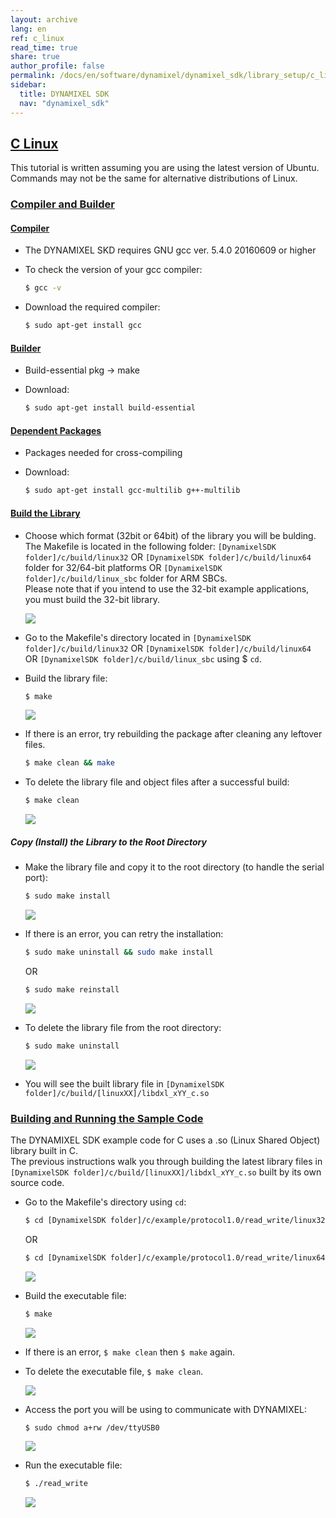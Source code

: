 ```yaml
---
layout: archive
lang: en
ref: c_linux
read_time: true
share: true
author_profile: false
permalink: /docs/en/software/dynamixel/dynamixel_sdk/library_setup/c_linux/
sidebar:
  title: DYNAMIXEL SDK
  nav: "dynamixel_sdk"
---
```


<style>body {counter-reset: h1 4 !important;}</style>
<div style="counter-reset: h2 1"></div>

<!--[dummy Header 1]>
  <h1 id="library-setup"><a href="#library-setup">Library Setup</a></h1>
<![end dummy Header 1]-->

## [C Linux](#c-linux)

This tutorial is written assuming you are using the latest version of Ubuntu. Commands may not be the same for alternative distributions of Linux.

### [Compiler and Builder](#compiler-and-builder)

#### [Compiler](#compiler)

* The DYNAMIXEL SKD requires GNU gcc ver. 5.4.0 20160609 or higher
* To check the version of your gcc compiler:  

  ``` bash
  $ gcc -v 
  ```

* Download the required compiler:  

  ``` bash 
  $ sudo apt-get install gcc
  ```

#### [Builder](#builder)

* Build-essential pkg → make
* Download:  

  ``` bash 
  $ sudo apt-get install build-essential
  ```

#### [Dependent Packages](#dependent-packages) 

* Packages needed for cross-compiling 
* Download:  

  ``` bash 
  $ sudo apt-get install gcc-multilib g++-multilib
  ```

#### [Build the Library](#build-the-library)

* Choose which format (32bit or 64bit) of the library you will be bulding.
  The Makefile is located in the following folder: `[DynamixelSDK folder]/c/build/linux32` OR `[DynamixelSDK folder]/c/build/linux64` folder for 32/64-bit platforms OR `[DynamixelSDK folder]/c/build/linux_sbc` folder for ARM SBCs.  
  Please note that if you intend to use the 32-bit example applications, you must build the 32-bit library.

  ![](/assets/images/sw/sdk/dynamixel_sdk/library_setup/c/linux/library_file/c6.png)

* Go to the Makefile's directory located in `[DynamixelSDK folder]/c/build/linux32` OR `[DynamixelSDK folder]/c/build/linux64` OR `[DynamixelSDK folder]/c/build/linux_sbc` using $ `cd`.


* Build the library file:  

  ``` bash
  $ make
  ```

  ![](/assets/images/sw/sdk/dynamixel_sdk/library_setup/c/linux/library_file/c1.png)


* If there is an error, try rebuilding the package after cleaning any leftover files.

  ``` bash
  $ make clean && make
  ```

* To delete the library file and object files after a successful build:

  ``` bash
  $ make clean
  ```

  ![](/assets/images/sw/sdk/dynamixel_sdk/library_setup/c/linux/library_file/c2.png)

##### Copy (Install) the Library to the Root Directory

* Make the library file and copy it to the root directory (to handle the serial port):  

  ``` bash
  $ sudo make install
  ```

  ![](/assets/images/sw/sdk/dynamixel_sdk/library_setup/c/linux/library_file/c3.png)

* If there is an error, you can retry the installation:

  ``` bash
  $ sudo make uninstall && sudo make install
  ```
 
  OR

  ``` bash
  $ sudo make reinstall
  ```
  ![](/assets/images/sw/sdk/dynamixel_sdk/library_setup/c/linux/library_file/c4.png)

* To delete the library file from the root directory:  

  ``` bash
  $ sudo make uninstall
  ```

  ![](/assets/images/sw/sdk/dynamixel_sdk/library_setup/c/linux/library_file/c5.png)


* You will see the built library file in `[DynamixelSDK folder]/c/build/[linuxXX]/libdxl_xYY_c.so`

### [Building and Running the Sample Code](#building-and-running-the-sample-code)

The DYNAMIXEL SDK example code for C uses a .so (Linux Shared Object) library built in C.  
The previous instructions walk you through building the latest library files in `[DynamixelSDK folder]/c/build/[linuxXX]/libdxl_xYY_c.so` built by its own source code. 

* Go to the Makefile's directory using `cd`:  

  ``` bash
  $ cd [DynamixelSDK folder]/c/example/protocol1.0/read_write/linux32
  ```

  OR

  ``` bash 
  $ cd [DynamixelSDK folder]/c/example/protocol1.0/read_write/linux64
  ```

  ![](/assets/images/sw/sdk/dynamixel_sdk/library_setup/c/linux/sample_code/exc4.png)

* Build the executable file: 

  ``` bash
  $ make
  ```

  ![](/assets/images/sw/sdk/dynamixel_sdk/library_setup/c/linux/sample_code/exc1.png)

* If there is an error, `$ make clean` then `$ make` again.

* To delete the executable file, `$ make clean`.

  ![](/assets/images/sw/sdk/dynamixel_sdk/library_setup/c/linux/sample_code/exc2.png)

* Access the port you will be using to communicate with DYNAMIXEL: 

  ``` bash
  $ sudo chmod a+rw /dev/ttyUSB0
  ```

  ![](/assets/images/sw/sdk/dynamixel_sdk/library_setup/c/linux/sample_code/exc3.png)

* Run the executable file: 

  ``` bash
  $ ./read_write
  ```

  ![](/assets/images/sw/sdk/dynamixel_sdk/library_setup/c/linux/sample_code/exc5.png)
